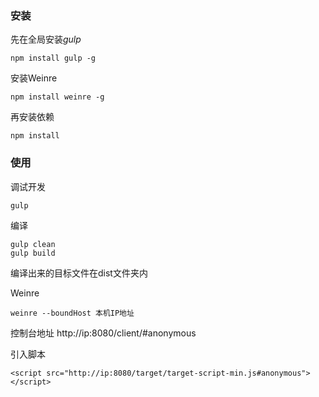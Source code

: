 ### 安装

先在全局安装*gulp*
```
npm install gulp -g
```
安装Weinre
```
npm install weinre -g
```

再安装依赖
```
npm install
```

### 使用
调试开发
```
gulp
```

编译
```
gulp clean
gulp build
```
编译出来的目标文件在dist文件夹内

Weinre
```
weinre --boundHost 本机IP地址
```
控制台地址
http://ip:8080/client/#anonymous

引入脚本
```
<script src="http://ip:8080/target/target-script-min.js#anonymous"></script>
```